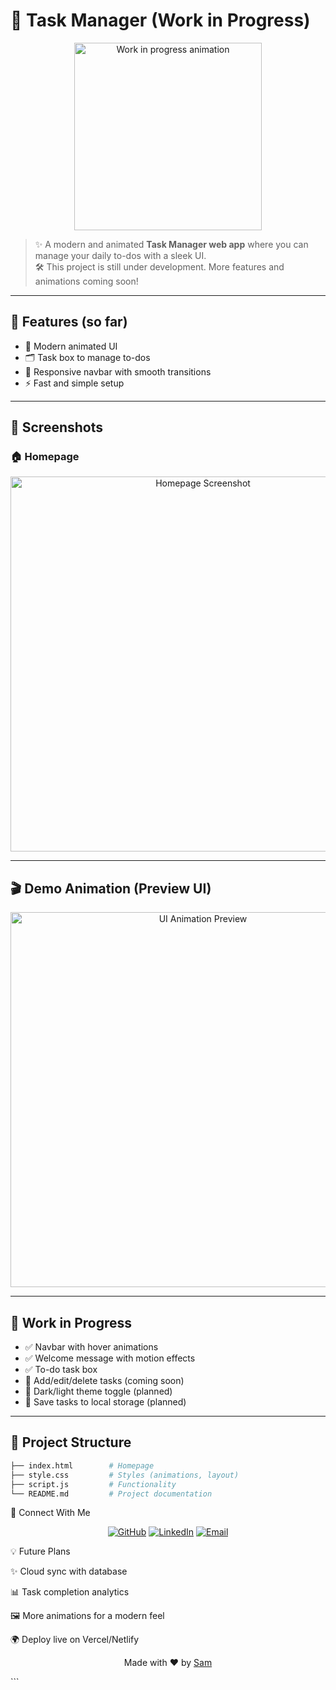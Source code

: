 # 🚀 Task Manager (Work in Progress)

<p align="center">
  <img src="https://media.giphy.com/media/v1.Y2lkPTc5MGI3NjExeXlzcW0wN3Y3ZDBiN2UzM3A4eWxjZ2R6YjU1Z2Fsb2N5enZwcWZzeCZlcD12MV9naWZzX3NlYXJjaCZjdD1n/ZGHpWzdOEkMKtwLqdc/giphy.gif" width="300" alt="Work in progress animation"/>
</p>

> ✨ A modern and animated **Task Manager web app** where you can manage your daily to-dos with a sleek UI.  
> 🛠 This project is still under development. More features and animations coming soon!

---

## 🌟 Features (so far)

- 🎨 Modern animated UI  
- 🗂️ Task box to manage to-dos  
- 📱 Responsive navbar with smooth transitions  
- ⚡ Fast and simple setup  

---

## 📸 Screenshots

### 🏠 Homepage
<p align="center">
  <img src="https://via.placeholder.com/800x400.png?text=Homepage+Screenshot" alt="Homepage Screenshot" width="600"/>
</p>

---

## 🎬 Demo Animation (Preview UI)

<p align="center">
  <img src="https://media.giphy.com/media/v1.Y2lkPTc5MGI3NjExdHZtZ2JjMms3cWFoOHpob3pibnZybHd0MWU1ZWxtNmRrbHFjd2VuNSZlcD12MV9naWZzX3NlYXJjaCZjdD1n/26tPoyDhjiJ2g7rEs/giphy.gif" width="600" alt="UI Animation Preview"/>
</p>

---

## 🚧 Work in Progress

- ✅ Navbar with hover animations  
- ✅ Welcome message with motion effects  
- ✅ To-do task box  
- 🔄 Add/edit/delete tasks (coming soon)  
- 🔄 Dark/light theme toggle (planned)  
- 🔄 Save tasks to local storage (planned)  

---

## 📂 Project Structure

```bash
├── index.html        # Homepage
├── style.css         # Styles (animations, layout)
├── script.js         # Functionality
└── README.md         # Project documentation


```

🔗 Connect With Me
<p align="center"> <a href="https://github.com/owsam22"><img src="https://img.shields.io/badge/GitHub-000?logo=github&logoColor=white" alt="GitHub"/></a> <a href="https://linkedin.com"><img src="https://img.shields.io/badge/LinkedIn-0A66C2?logo=linkedin&logoColor=white" alt="LinkedIn"/></a> <a href="mailto:samarpa.works@gmail.com"><img src="https://img.shields.io/badge/Email-D14836?logo=gmail&logoColor=white" alt="Email"/></a> </p>


💡 Future Plans

✨ Cloud sync with database

📊 Task completion analytics

🖼️ More animations for a modern feel

🌍 Deploy live on Vercel/Netlify

<p align="center"> Made with ❤️ by <a href="https://github.com/owsam22">Sam</a> </p> ```
